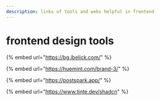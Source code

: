 ```yaml
---
description: links of tools and webs helpful in frontend
---
```


# frontend design tools&#x20;





{% embed url="https://bg.ibelick.com/" %}

{% embed url="https://huemint.com/brand-3/" %}

{% embed url="https://postspark.app/" %}

{% embed url="https://www.tinte.dev/shadcn" %}
